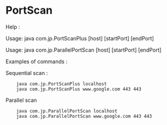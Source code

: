 # PortScan 

Help :
 
Usage: java com.jp.PortScanPlus [host] [startPort] [endPort] 

Usage: java com.jp.ParallelPortScan [host] [startPort] [endPort] 


Examples of commands :  

Sequential scan : 
```
    java com.jp.PortScanPlus localhost 
    java com.jp.PortScanPlus www.google.com 443 443 
```

Parallel scan 
```
    java com.jp.ParallelPortScan localhost 
    java com.jp.ParallelPortScan www.google.com 443 443 
```



